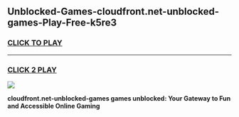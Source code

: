 
## Unblocked-Games-cloudfront.net-unblocked-games-Play-Free-k5re3
<h3>
<a href="https://premium76.site?title=cloudfront.net-unblocked-games&ref=17A">CLICK TO PLAY</a></h3>
<hr>

<h3>
<a href="https://premium76.site?title=cloudfront.net-unblocked-games&ref=17A">CLICK 2 PLAY</a>
  
</h3>

<a href="https://premium76.site?title=cloudfront.net-unblocked-games&ref=17A"><img src="https://clearcache.store/games.png"></a>


**cloudfront.net-unblocked-games games unblocked: Your Gateway to Fun and Accessible Online Gaming**
